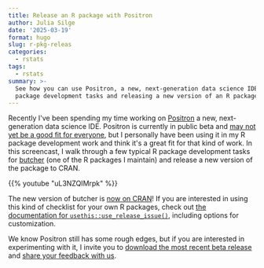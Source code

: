 ```yaml
---
title: Release an R package with Positron
author: Julia Silge
date: '2025-03-19'
format: hugo
slug: r-pkg-releas
categories:
  - rstats
tags:
  - rstats
summary: >-
  See how you can use Positron, a new, next-generation data science IDE, for R
  package development tasks and releasing a new version of an R package.
---
```



Recently I've been spending my time working on [Positron](https://positron.posit.co/) a new, next-generation data science IDE. Positron is currently in public beta and [may not yet be a good fit for everyone](https://positron.posit.co/start.html#is-positron-for-me), but I personally have been using it in my R package development work and think it's a great fit for that kind of work. In this screencast, I walk through a few typical R package development tasks for [butcher](https://butcher.tidymodels.org/) (one of the R packages I maintain) and release a new version of the package to CRAN.

{{% youtube "uL3NZQIMrpk" %}}

The new version of butcher is [now on CRAN](https://cran.r-project.org/package=butcher)! If you are interested in using this kind of checklist for your own R packages, check out [the documentation for `usethis::use_release_issue()`](https://usethis.r-lib.org/reference/use_release_issue.html), including options for customization.

We know Positron still has some rough edges, but if you are interested in experimenting with it, I invite you to [download the most recent beta release](https://positron.posit.co/download) and [share your feedback with us](https://github.com/posit-dev/positron/discussions).
